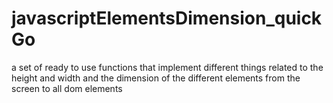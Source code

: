 # javascriptElementsDimension_quickGo
a set of ready to use functions that implement different things related to the height and width and the dimension of the different elements from the screen to all dom elements
